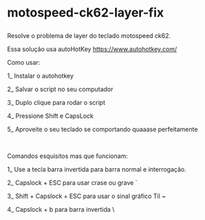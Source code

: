 # motospeed-ck62-layer-fix</p>
<p>Resolve o problema de layer do teclado motospeed ck62.

Essa solução usa autoHotKey https://www.autohotkey.com/

<p>Como usar:</p>
<p>1_ Instalar o autohotkey</p>
<p>2_ Salvar o script no seu computador</p>
<p>3_ Duplo clique para rodar o script</p>
<p>4_ Pressione Shift e CapsLock</p>
<p>5_ Aproveite o seu teclado se comportando quaaase perfeitamente</p>
<br>
<p>Comandos esquisitos mas que funcionam:</p>
<p>1_ Use a tecla barra invertida para barra normal e interrogação.</p>
<p>2_ Capslock + ESC para usar crase ou grave `</p>
<p>3_ Shift + Capslock + ESC para usar o sinal gráfico Til ~</p>
<p>4_ Capslock + b para barra invertida \</p>
